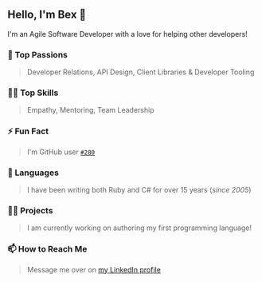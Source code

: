 ## Hello, I'm Bex 👋

I'm an Agile Software Developer with a love for helping other developers!

### 💝 Top Passions
> Developer Relations, API Design, Client Libraries & Developer Tooling

### 👩‍💻 Top Skills
> Empathy, Mentoring, Team Leadership

### ⚡ Fun Fact
> I'm GitHub user [`#280`](https://caius.github.io/github_id/#beccasaurus)

### 💎 Languages
> I have been writing both Ruby and C# for over 15 years (_since 2005_)
 
### 👩‍💻 Projects
> I am currently working on authoring my first programming language!

### 📫 How to Reach Me
> Message me over on [my LinkedIn profile](https://www.linkedin.com/in/rebeccataylorr/)
